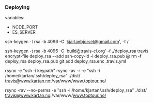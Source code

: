 ### Deploying 

variables:
- NODE_PORT
- ES_SERVER


ssh-keygen -t rsa -b 4096 -C 'kjartanbjorset@gmail.com', -f /

ssh-keygen -t rsa -b 4096 -C 'build@travis-ci.org' -f ./deploy_rsa
travis encrypt-file deploy_rsa --add
ssh-copy-id -i deploy_rsa.pub <ssh-user>@<deploy-host>
rm -f deploy_rsa deploy_rsa.pub
git add deploy_rsa.enc .travis.yml


rsync -e "ssh  -i keypath"
 rsync -av -r -e "ssh -i /home/kjartan/.ssh/deploy_rsa" ./dist/ travis@www.kartan.no:/var/www/www.toptour.no/


 rsync -rav --no-perms -e  "ssh -i /home/kjartan/.ssh/deploy_rsa" ./dist/ travis@www.kartan.no:/var/www/www.toptour.no/